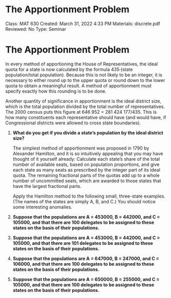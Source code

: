 # The Apportionment Problem

Class: MAT 630
Created: March 31, 2022 4:33 PM
Materials: discrete.pdf
Reviewed: No
Type: Seminar

# The Apportionment Problem

In every method of apportioning the House of Representatives, the ideal quota for a state
is now calculated by the formula 435·(state population/total population). Because this is
not likely to be an integer, it is necessary to either round up to the upper quota or round
down to the lower quota to obtain a meaningful result. A method of apportionment must
specify exactly how this rounding is to be done.

Another quantity of significance in apportionment is the ideal district size, which is the total
population divided by the total number of representatives. The 2000 census puts this figure
at 646 952 = 281 424 177/435. This is how many constituents each representative should
have (and would have, if Congressional districts were allowed to cross state boundaries).

1. **What do you get if you divide a state’s population by the ideal district size?**
    
    The simplest method of apportionment was proposed in 1790 by Alexander Hamilton, and
    it is so intuitively appealing that you may have thought of it yourself already: Calculate
    each state’s share of the total number of available seats, based on population proportions,
    and give each state as many seats as prescribed by the integer part of its ideal quota. The
    remaining fractional parts of the quotas add up to a whole number of uncommitted seats,
    which are awarded to those states that have the largest fractional parts.
    
    Apply the Hamilton method to the following small, three-state examples. (The names of
    the states are simply A, B, and C.) You should notice some interesting anomalies.
    
2. **Suppose that the populations are A = 453000, B = 442000, and C = 105000, and that there are 100 delegates to be assigned to these states on the basis of their populations.**
3. **Suppose that the populations are A = 453000, B = 442000, and C = 105000, and that there are 101 delegates to be assigned to these states on the basis of their populations.**
4. **Suppose that the populations are A = 647000, B = 247000, and C = 106000, and that there are 100 delegates to be assigned to these states on the basis of their populations.**
5. **Suppose that the populations are A = 650000, B = 255000, and C = 105000, and that there are 100 delegates to be assigned to these states on the basis of their populations.**